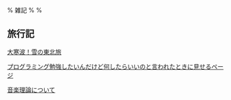 % 雑記
%
%

<!-- [日記](./Diary/) -->

<!-- [雑記](./Misc/) -->

## 旅行記

[大寒波！雪の東北旅](./Travel/2021W-Touhoku/)

[プログラミング勉強したいんだけど何したらいいのと言われたときに見せるページ](./Programing/)

[音楽理論について](./Music/MusicTheory/)

<!-- [アイディアの出し方](./Essay/Idea/) -->
